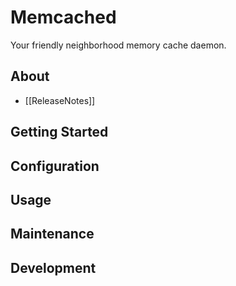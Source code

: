 # Memcached

Your friendly neighborhood memory cache daemon.

## About

* [[ReleaseNotes]]

## Getting Started

## Configuration

## Usage

## Maintenance

## Development

